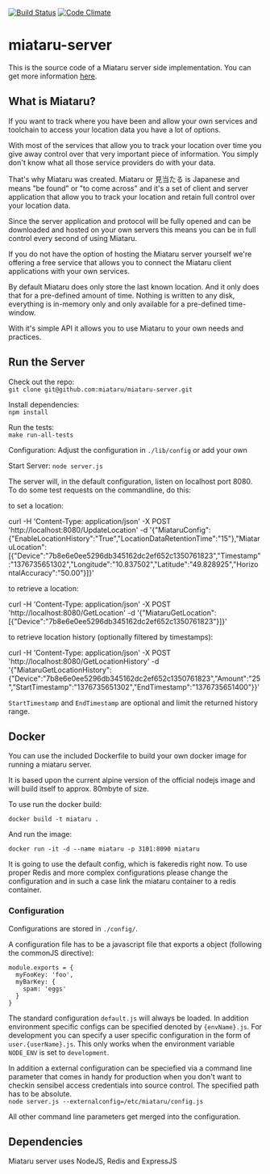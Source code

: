 [![Build Status](https://travis-ci.org/miataru/miataru-server.png)](https://travis-ci.org/miataru/miataru-server)
[![Code Climate](https://codeclimate.com/github/miataru/miataru-server/badges/gpa.svg)](https://codeclimate.com/github/miataru/miataru-server)

# miataru-server

This is the source code of a Miataru server side implementation. You can get more information [here](http://www.miataru.com).

## What is Miataru?

If you want to track where you have been and allow your own services and toolchain to access your location data you have a lot of options.

With most of the services that allow you to track your location over time you give away control over that very important piece of information. You simply don't know what all those service providers do with your data.

That's why Miataru was created. Miataru or 見当たる is Japanese and means "be found" or "to come across" and it's a set of client and server application that allow you to track your location and retain full control over your location data.

Since the server application and protocol will be fully opened and can be downloaded and hosted on your own servers this means you can be in full control every second of using Miataru.

If you do not have the option of hosting the Miataru server yourself we're offering a free service that allows you to connect the Miataru client applications with your own services.

By default Miataru does only store the last known location. And it only does that for a pre-defined amount of time. Nothing is written to any disk, everything is in-memory only and only available for a pre-defined time-window.

With it's simple API it allows you to use Miataru to your own needs and practices.

## Run the Server

Check out the repo:  
`git clone git@github.com:miataru/miataru-server.git`

Install dependencies:  
`npm install`

Run the tests:  
`make run-all-tests`

Configuration:
Adjust the configuration in `./lib/config` or add your own

Start Server:
`node server.js`

The server will, in the default configuration, listen on localhost port 8080. To do some test requests on the commandline, do this:

to set a location:

curl -H 'Content-Type: application/json' -X POST 'http://localhost:8080/UpdateLocation' -d '{"MiataruConfig":{"EnableLocationHistory":"True","LocationDataRetentionTime":"15"},"MiataruLocation":[{"Device":"7b8e6e0ee5296db345162dc2ef652c1350761823","Timestamp":"1376735651302","Longitude":"10.837502","Latitude":"49.828925","HorizontalAccuracy":"50.00"}]}'

to retrieve a location:

curl -H 'Content-Type: application/json' -X POST 'http://localhost:8080/GetLocation' -d '{"MiataruGetLocation":[{"Device":"7b8e6e0ee5296db345162dc2ef652c1350761823"}]}'

to retrieve location history (optionally filtered by timestamps):

curl -H 'Content-Type: application/json' -X POST 'http://localhost:8080/GetLocationHistory' -d '{"MiataruGetLocationHistory":{"Device":"7b8e6e0ee5296db345162dc2ef652c1350761823","Amount":"25","StartTimestamp":"1376735651302","EndTimestamp":"1376735651400"}}'

`StartTimestamp` and `EndTimestamp` are optional and limit the returned history range.

## Docker

You can use the included Dockerfile to build your own docker image for running a miataru server. 

It is based upon the current alpine version of the official nodejs image and will build itself to approx. 80mbyte of size.

To use run the docker build:
```
docker build -t miataru .
```

And run the image:

```
docker run -it -d --name miataru -p 3101:8090 miataru
```

It is going to use the default config, which is fakeredis right now. To use proper Redis and more complex
configurations please change the configuration and in such a case link the miataru container to a redis container.


### Configuration

Configurations are stored in `./config/`. 

A configuration file has to be a javascript file that exports a object (following the commonJS directive):
```
module.exports = {
  myFooKey: 'foo',
  myBarKey: {
    spam: 'eggs'
  }
}
```

The standard configuration `default.js` will always be loaded. 
In addition environment specific configs can be specified denoted by `{envName}.js`.
For development you can specify a user specific configuration in the form of `user.{userName}.js`.
This only works when the environment variable `NODE_ENV` is set to `development`.

In addition a external configuration can be speciefied via a command line parameter that comes in handy for production when you don't want to checkin sensibel access credentials into source control. The specified path has to be absolute.  
`node server.js --externalconfig=/etc/miataru/config.js`

All other command line parameters get merged into the configuration.

## Dependencies

Miataru server uses NodeJS, Redis and ExpressJS
